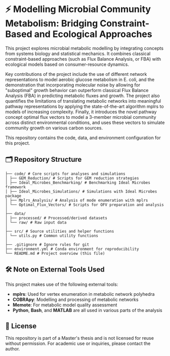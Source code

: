 # ⚡️ Modelling Microbial Community Metabolism: Bridging Constraint-Based and Ecological Approaches

This project explores microbial metabolic modelling by integrating concepts from systems biology and statistical mechanics. It combines classical constraint-based approaches (such as Flux Balance Analysis, or FBA) with ecological models based on consumer-resource dynamics.

Key contributions of the project include the use of different network representations to model aerobic glucose metabolism in E. coli, and the demonstration that incorporating molecular noise by allowing for "suboptimal" growth behavior can outperform classical Flux Balance Analysis (FBA) in predicting metabolic fluxes and growth. The project also quantifies the limitations of translating metabolic networks into meaningful pathway representations by applying the state-of-the-art algorithm mplrs to models of increasing complexity. Finally, it introduces the novel pathway concept optimal flux vectors to model a 3-member microbial community across distinct environmental conditions, and uses these vectors to simulate community growth on various carbon sources.

This repository contains the code, data, and environment configuration for this project.

## 🗂️ Repository Structure

```
├── code/ # Core scripts for analyses and simulations
│ ├── GEM_Reduction/ # Scripts for GEM reduction strategies
│ ├── Ideal_Microbes_Benchmarking/ # Benchmarking Ideal Microbes framework
│ ├── Ideal_Microbes_Simulations/ # Simulations with Ideal Microbes package
│ ├── Mplrs_Analysis/ # Analysis of mode enumeration with mplrs
│ └── Optimal_Flux_Vectors/ # Scripts for OFV preparation and analysis
│
├── data/
│ ├── processed/ # Processed/derived datasets
│ └── raw/ # Raw input data
│
├── src/ # Source utilities and helper functions
│ └── utils.py # Common utility functions
│
├── .gitignore # Ignore rules for git
├── environment.yml # Conda environment for reproducibility
└── README.md # Project overview (this file)
```

## 🛠️ Note on External Tools Used

This project makes use of the following external tools:

- **mplrs**: Used for vertex enumeration in metabolic network polyhedra
- **COBRApy**: Modelling and processing of metabolic networks
- **Memote**: For metabolic model quality assessment
- **Python**, **Bash**, and **MATLAB** are all used in various parts of the analysis

## 📄 License
This repository is part of a Master's thesis and is not licensed for reuse without permission. For academic use or inquiries, please contact the author.
